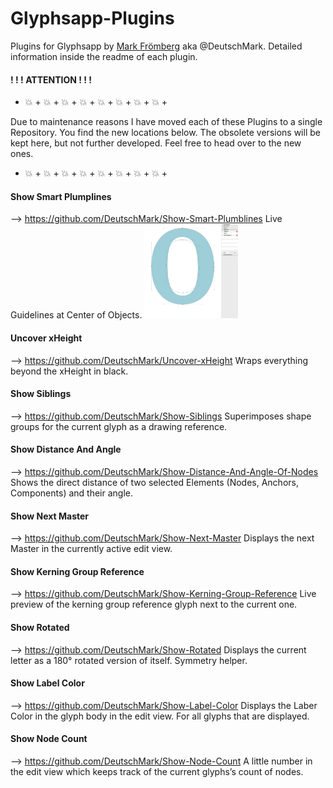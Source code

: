 # Glyphsapp-Plugins
Plugins for Glyphsapp by [Mark Frömberg](http://www.markfromberg.com/) aka @DeutschMark. Detailed information inside the readme of each plugin.

#### ! ! ! ATTENTION ! ! !
+ :boom: + :boom: + :boom: + :boom: + :boom: + :boom: + :boom: + :boom: +

Due to maintenance reasons I have moved each of these Plugins to a single Repository. You find the new locations below. The obsolete versions will be kept here, but not further developed. Feel free to head over to the new ones.

+ :boom: + :boom: + :boom: + :boom: + :boom: + :boom: + :boom: + :boom: +

#### Show Smart Plumplines
--> https://github.com/DeutschMark/Show-Smart-Plumblines
Live Guidelines at Center of Objects.
<img src="https://raw.githubusercontent.com/DeutschMark/Show-Next-Master/master/Screenshots/Show%20Next%20Master%2001.png?raw=true" width="150">

#### Uncover xHeight
--> https://github.com/DeutschMark/Uncover-xHeight
Wraps everything beyond the xHeight in black.

#### Show Siblings
--> https://github.com/DeutschMark/Show-Siblings
Superimposes shape groups for the current glyph as a drawing reference.

#### Show Distance And Angle
--> https://github.com/DeutschMark/Show-Distance-And-Angle-Of-Nodes
Shows the direct distance of two selected Elements (Nodes, Anchors, Components) and their angle.

#### Show Next Master
--> https://github.com/DeutschMark/Show-Next-Master
Displays the next Master in the currently active edit view.

#### Show Kerning Group Reference
--> https://github.com/DeutschMark/Show-Kerning-Group-Reference
Live preview of the kerning group reference glyph next to the current one.

#### Show Rotated
--> https://github.com/DeutschMark/Show-Rotated
Displays the current letter as a 180° rotated version of itself. Symmetry helper.

#### Show Label Color
--> https://github.com/DeutschMark/Show-Label-Color
Displays the Laber Color in the glyph body in the edit view. For all glyphs that are displayed.

#### Show Node Count
--> https://github.com/DeutschMark/Show-Node-Count
A little number in the edit view which keeps track of the current glyphs’s count of nodes.
